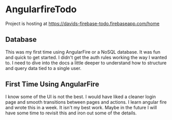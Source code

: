 # AngularfireTodo

Project is hosting at https://davids-firebase-todo.firebaseapp.com/home

## Database
This was my first time using AngularFire or a NoSQL database. It was fun and quick to get started. I didn't get the auth rules working the way I wanted to. I need to dive into the docs a little deeper to understand how to structure and query data tied to a single user. 

## First Time Using AngularFire

I know some of the UI is not the best. I would have liked a cleaner login page and smooth transitions between pages and actions. I learn angular fire and wrote this in a week. It isn't my best work. Maybe in the future I will have some time to revisit this and iron out some of the details. 
